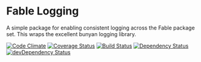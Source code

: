 # Fable Logging

A simple package for enabling consistent logging across the Fable package set.  This wraps the excellent bunyan logging library.

[![Code Climate](https://codeclimate.com/github/stevenvelozo/fable-log/badges/gpa.svg)](https://codeclimate.com/github/stevenvelozo/fable-log) [![Coverage Status](https://coveralls.io/repos/stevenvelozo/fable-log/badge.svg?branch=master)](https://coveralls.io/r/stevenvelozo/fable-log?branch=master) [![Build Status](https://travis-ci.org/stevenvelozo/fable-log.svg?branch=master)](https://travis-ci.org/stevenvelozo/fable-log) [![Dependency Status](https://david-dm.org/stevenvelozo/fable-log.svg)](https://david-dm.org/stevenvelozo/fable-log) [![devDependency Status](https://david-dm.org/stevenvelozo/fable-log/dev-status.svg)](https://david-dm.org/stevenvelozo/fable-log#info=devDependencies)
